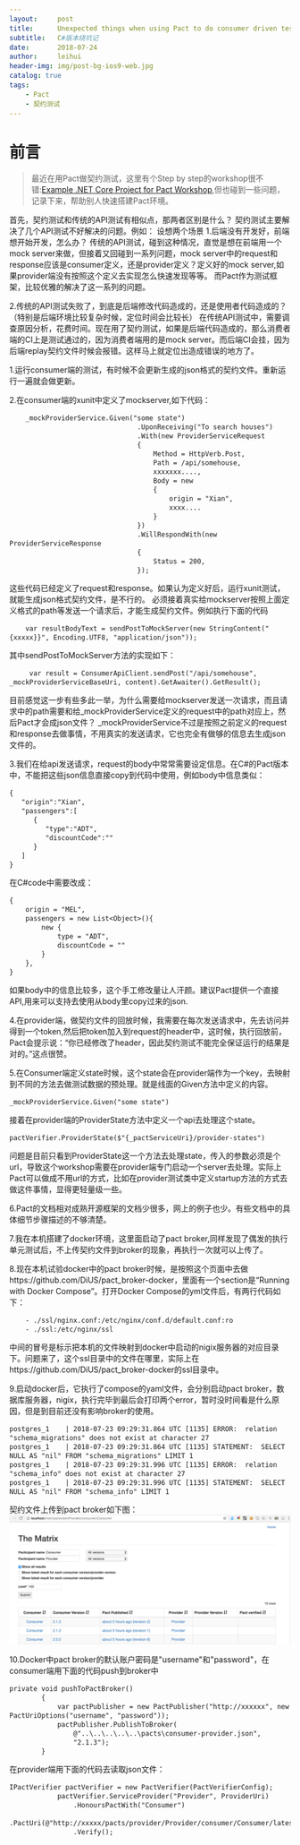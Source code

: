 ```yaml
---
layout:     post
title:      Unexpected things when using Pact to do consumer driven testing（C#版本）
subtitle:   C#版本绕坑记
date:       2018-07-24
author:     leihui
header-img: img/post-bg-ios9-web.jpg
catalog: true
tags:
    - Pact
    - 契约测试
---
```

# 前言

>最近在用Pact做契约测试，这里有个Step by step的workshop很不错:[Example .NET Core Project for Pact Workshop](https://github.com/tdshipley/pact-workshop-dotnet-core-v1),但也碰到一些问题，记录下来，帮助别人快速搭建Pact环境。

首先，契约测试和传统的API测试有相似点，那两者区别是什么？
契约测试主要解决了几个API测试不好解决的问题。例如：
设想两个场景
1.后端没有开发好，前端想开始开发，怎么办？
传统的API测试，碰到这种情况，直觉是想在前端用一个mock server来做，但接着又回碰到一系列问题，mock server中的request和response应该是consumer定义，还是provider定义？定义好的mock server,如果provider端没有按照这个定义去实现怎么快速发现等等。
而Pact作为测试框架，比较优雅的解决了这一系列的问题。

2.传统的API测试失败了，到底是后端修改代码造成的，还是使用者代码造成的？（特别是后端环境比较复杂时候，定位时间会比较长）
在传统API测试中，需要调查原因分析，花费时间。现在用了契约测试，如果是后端代码造成的，那么消费者端的CI上是测试通过的，因为消费者端用的是mock server。而后端CI会挂，因为后端replay契约文件时候会报错。这样马上就定位出造成错误的地方了。



1.运行consumer端的测试，有时候不会更新生成的json格式的契约文件。重新运行一遍就会做更新。

2.在consumer端的xunit中定义了mockserver,如下代码：
```
    _mockProviderService.Given("some state")
                                .UponReceiving("To search houses")
                                .With(new ProviderServiceRequest
                                {
                                    Method = HttpVerb.Post,
                                    Path = /api/somehouse,
                                    xxxxxxx....,
                                    Body = new 
                                    {
                                        origin = "Xian",
                                        xxxx....
                                    }
                                })
                                .WillRespondWith(new ProviderServiceResponse
                                {
                                    Status = 200,
                                });
```
这些代码已经定义了request和response。如果认为定义好后，运行xunit测试，就能生成json格式契约文件，是不行的。
必须接着真实给mockserver按照上面定义格式的path等发送一个请求后，才能生成契约文件。例如执行下面的代码
```
    var resultBodyText = sendPostToMockServer(new StringContent("{xxxxx}}", Encoding.UTF8, "application/json"));
```
其中sendPostToMockServer方法的实现如下：
```
     var result = ConsumerApiClient.sendPost("/api/somehouse", _mockProviderServiceBaseUri, content).GetAwaiter().GetResult();
```
目前感觉这一步有些多此一举，为什么需要给mockserver发送一次请求，而且请求中的path需要和给_mockProviderService定义的request中的path对应上，然后Pact才会成json文件？
_mockProviderService不过是按照之前定义的request和response去做事情，不用真实的发送请求，它也完全有做够的信息去生成json文件的。

3.我们在给api发送请求，request的body中常常需要设定信息。在C#的Pact版本中，不能把这些json信息直接copy到代码中使用，例如body中信息类似：

```
{  
   "origin":"Xian",
   "passengers":[  
      {  
         "type":"ADT",
         "discountCode":""
      }
   ]
}
```
在C#code中需要改成：
```
{
    origin = "MEL",
    passengers = new List<Object>(){
        new {
            type = "ADT",
            discountCode = ""
        }
    },
}
```
如果body中的信息比较多，这个手工修改量让人汗颜。建议Pact提供一个直接API,用来可以支持去使用从body里copy过来的json.

4.在provider端，做契约文件的回放时候，我需要在每次发送请求中，先去访问并得到一个token,然后把token加入到request的header中，这时候，执行回放前，Pact会提示说：“你已经修改了header，因此契约测试不能完全保证运行的结果是对的。”这点很赞。

5.在Consumer端定义state时候，这个state会在provider端作为一个key，去映射到不同的方法去做测试数据的预处理。就是线面的Given方法中定义的内容。
```
_mockProviderService.Given("some state")
```
接着在provider端的ProviderState方法中定义一个api去处理这个state。
```
pactVerifier.ProviderState($"{_pactServiceUri}/provider-states")
```
问题是目前只看到ProviderState这一个方法去处理state，传入的参数必须是个url，导致这个workshop需要在provider端专门启动一个server去处理。实际上Pact可以做成不用url的方式，比如在provider测试类中定义startup方法的方式去做这件事情，显得更轻量级一些。

6.Pact的文档相对成熟开源框架的文档少很多，网上的例子也少。有些文档中的具体细节步骤描述的不够清楚。

7.我在本机搭建了docker环境，这里面启动了pact broker,同样发现了偶发的执行单元测试后，不上传契约文件到broker的现象，再执行一次就可以上传了。

8.现在本机试验docker中的pact broker时候，是按照这个页面中去做https://github.com/DiUS/pact_broker-docker，里面有一个section是“Running with Docker Compose”。打开Docker Compose的yml文件后，有两行代码如下：
```
    - ./ssl/nginx.conf:/etc/nginx/conf.d/default.conf:ro
    - ./ssl:/etc/nginx/ssl
```
中间的冒号是标示把本机的文件映射到docker中启动的nigix服务器的对应目录下。问题来了，这个ssl目录中的文件在哪里，实际上在https://github.com/DiUS/pact_broker-docker的ssl目录中。

9.启动docker后，它执行了compose的yaml文件，会分别启动pact broker，数据库服务器，nigix，执行完毕到最后会打印两个error，暂时没时间看是什么原因，但是到目前还没有影响broker的使用。
```
postgres_1    | 2018-07-23 09:29:31.864 UTC [1135] ERROR:  relation "schema_migrations" does not exist at character 27
postgres_1    | 2018-07-23 09:29:31.864 UTC [1135] STATEMENT:  SELECT NULL AS "nil" FROM "schema_migrations" LIMIT 1
postgres_1    | 2018-07-23 09:29:31.996 UTC [1135] ERROR:  relation "schema_info" does not exist at character 27
postgres_1    | 2018-07-23 09:29:31.996 UTC [1135] STATEMENT:  SELECT NULL AS "nil" FROM "schema_info" LIMIT 1
```
契约文件上传到pact broker如下图：
![Pact Broker](/img/pact_broker_1.jpg)

10.Docker中pact broker的默认账户密码是"username"和"password"，在consumer端用下面的代码push到broker中
```
private void pushToPactBroker()
        {
            var pactPublisher = new PactPublisher("http://xxxxxx", new PactUriOptions("username", "password"));
            pactPublisher.PublishToBroker(
                @"..\..\..\..\..\pacts\consumer-provider.json",
                "2.1.3");
        }
```
在provider端用下面的代码去读取json文件：
```
IPactVerifier pactVerifier = new PactVerifier(PactVerifierConfig);
            pactVerifier.ServiceProvider("Provider", ProviderUri)
                .HonoursPactWith("Consumer")
                .PactUri(@"http://xxxxx/pacts/provider/Provider/consumer/Consumer/latest")
                .Verify();
```
